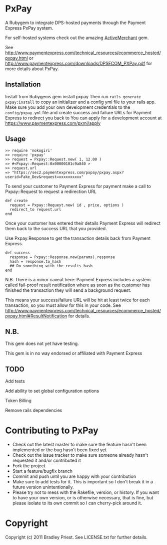 PxPay
=======
A Rubygem to integrate DPS-hosted payments through the Payment Express PxPay system.

For self-hosted systems check out the amazing [ActiveMerchant](https://www.github.com/Shopify/active_merchant) gem.

See <http://www.paymentexpress.com/technical_resources/ecommerce_hosted/pxpay.html> or <http://www.paymentexpress.com/downloads/DPSECOM_PXPay.pdf> for more details about PxPay.

Installation
------------
Install from Rubygems
    gem install pxpay
Then run `rails generate pxpay:install` to copy an initializer and a config yml file to your rails app.
Make sure you add your own development credentials to the `config/pxpay.yml` file and create success and failure URLs for Payment Express to redirect you back to
You can apply for a development account at <https://www.paymentexpress.com/pxmi/apply>


Usage
-----
    >> require 'nokogiri'
    >> require 'pxpay'
    >> request = Pxpay::Request.new( 1, 12.00 )
    => #<Pxpay::Request:0x00000101c9a840 >
    >> request.url
    => "https://sec2.paymentexpress.com/pxpay/pxpay.aspx?userid=Fake_Dev&request=xxxxxxxxxx" 


To send your customer to Payment Express for payment make a call to Pxpay::Request to request a redirection URL
 
    def create
      request = Pxpay::Request.new( id , price, options )
      redirect_to request.url
    end
 
Once your customer has entered their details Payment Express will redirect them back to the success URL that you provided. 

Use Pxpay:Response to get the transaction details back from Payment Express.

    def success
      response = Pxpay::Response.new(params).response
      hash = response.to_hash
      ## Do something with the results hash
    end
 
N.B. There is a minor caveat here: Payment Express includes a system called fail-proof result notification where as soon as the customer has finished the transaction they will send a background request. 

This means your success/failure URL will be hit at least twice for each transaction, so you must allow for this in your code. See <http://www.paymentexpress.com/technical_resources/ecommerce_hosted/pxpay.html#ResultNotification> for details.

N.B.
----

This gem does not yet have testing.

This gem is in no way endorsed or affiliated with Payment Express

TODO
----
 
Add tests

Add ability to set global configuration options

Token Billing

Remove rails dependencies

Contributing to PxPay
===================== 
* Check out the latest master to make sure the feature hasn't been implemented or the bug hasn't been fixed yet
* Check out the issue tracker to make sure someone already hasn't requested it and/or contributed it
* Fork the project
* Start a feature/bugfix branch
* Commit and push until you are happy with your contribution
* Make sure to add tests for it. This is important so I don't break it in a future version unintentionally.
* Please try not to mess with the Rakefile, version, or history. If you want to have your own version, or is otherwise necessary, that is fine, but please isolate to its own commit so I can cherry-pick around it.

Copyright
=========

Copyright (c) 2011 Bradley Priest. See LICENSE.txt for
further details.

